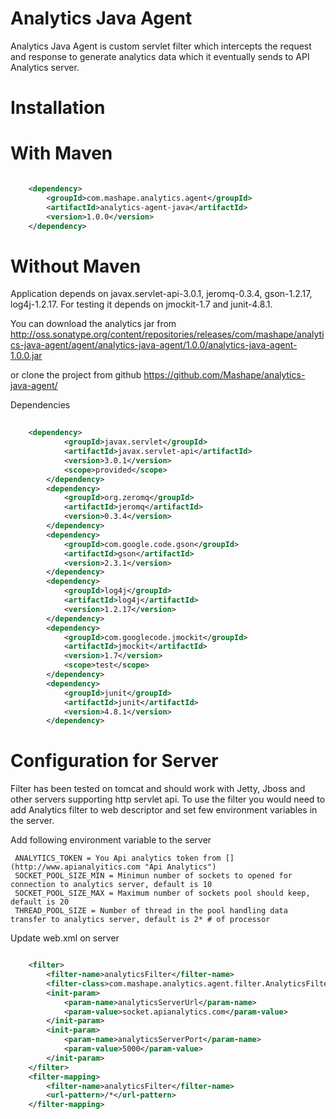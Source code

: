 # Analytics Java Agent


Analytics Java Agent is custom servlet filter which intercepts the request and response to generate analytics data which it eventually sends to API Analytics server.


# Installation 

	
# With Maven


```xml

	<dependency>
		<groupId>com.mashape.analytics.agent</groupId>
		<artifactId>analytics-agent-java</artifactId>
		<version>1.0.0</version>
	</dependency>

``` 

# Without Maven



Application depends on javax.servlet-api-3.0.1, jeromq-0.3.4, gson-1.2.17, log4j-1.2.17. For testing it depends on jmockit-1.7 and junit-4.8.1.
	
You can download the analytics jar from 
<http://oss.sonatype.org/content/repositories/releases/com/mashape/analytics-java-agent/agent/analytics-java-agent/1.0.0/analytics-java-agent-1.0.0.jar>
	
or clone the project from github
<https://github.com/Mashape/analytics-java-agent/>
	
Dependencies

```xml
	
	<dependency>
			<groupId>javax.servlet</groupId>
			<artifactId>javax.servlet-api</artifactId>
			<version>3.0.1</version>
			<scope>provided</scope>
		</dependency>
		<dependency>
			<groupId>org.zeromq</groupId>
			<artifactId>jeromq</artifactId>
			<version>0.3.4</version>
		</dependency>
		<dependency>
			<groupId>com.google.code.gson</groupId>
			<artifactId>gson</artifactId>
			<version>2.3.1</version>
		</dependency>
		<dependency>
			<groupId>log4j</groupId>
			<artifactId>log4j</artifactId>
			<version>1.2.17</version>
		</dependency>
		<dependency>
			<groupId>com.googlecode.jmockit</groupId>
			<artifactId>jmockit</artifactId>
			<version>1.7</version>
			<scope>test</scope>
		</dependency>
		<dependency>
			<groupId>junit</groupId>
			<artifactId>junit</artifactId>
			<version>4.8.1</version>
		</dependency>

```


# Configuration for Server

Filter has been tested on tomcat and should work with Jetty, Jboss and other servers supporting http servlet api. 
To use the filter you would need to add Analytics filter to web descriptor and set few environment variables in the server.

Add following environment variable to the server
     
     ANALYTICS_TOKEN = You Api analytics token from [](http://www.apianalyitics.com "Api Analytics") 
     SOCKET_POOL_SIZE_MIN = Minimun number of sockets to opened for connection to analytics server, default is 10
     SOCKET_POOL_SIZE_MAX = Maximum number of sockets pool should keep, default is 20
     THREAD_POOL_SIZE = Number of thread in the pool handling data transfer to analytics server, default is 2* # of processor 
	
Update web.xml on server

```xml

	<filter>
		<filter-name>analyticsFilter</filter-name>
		<filter-class>com.mashape.analytics.agent.filter.AnalyticsFilter</filter-class>
		<init-param>
			<param-name>analyticsServerUrl</param-name>
			<param-value>socket.apianalytics.com</param-value>
		</init-param>
		<init-param>
			<param-name>analyticsServerPort</param-name>
			<param-value>5000</param-value>
		</init-param>
	</filter>
	<filter-mapping>
		<filter-name>analyticsFilter</filter-name>
		<url-pattern>/*</url-pattern>
	</filter-mapping>
```
	
     



	


 
 

